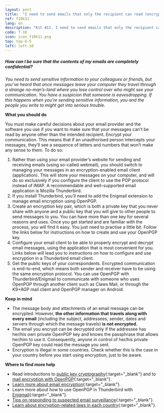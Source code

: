 ```yaml
---
layout: post
title:  "I need to send emails that only the recipient can read (encrypted)"
ref: f10k11
lang: en
description: "Kit #11. I need to send emails that only the recipient can read"
code: f-10
icon: icon_f10k11.png
top: top-6-5
left: left-10
---
```


##### How can I be sure that the contents of my emails are completely confidential?

*You need to send sensitive information to your colleagues or friends, but you’ve heard that once messages leave your computer they travel through a strange no-man’s-land where you lose control over who might see your communication. You have a suspicion that someone is eavesdropping. If this happens when you’re sending sensitive information, you and the people you write to might get into serious trouble.*

**What you should do**

You must make careful decisions about your email provider and the software you use if you want to make sure that your messages can’t be read by anyone other than the intended recipient.
Encrypt your communication. This means that if an unauthorised person intercepts your messages, they’ll see a sequence of letters and numbers that won’t make any sense to them. To do so:
 1. Rather than using your email provider’s website for sending and receiving emails (using so-called webmail), you should switch to managing your messages in an encryption-enabled email client (application). This will store your messages on your computer, and will do so exclusively if you configure the client to use the POP protocol instead of IMAP. A recommendable and well-supported email application is Mozilla Thunderbird. 
 2. If you install Thunderbird, you’ll need to add the Enigmail extension to manage email encryption using OpenPGP. 
 3. Create an encryption key pair, which is both a private key that you never share with anyone and a public key that you will give to other people to send messages to you. You can have more than one key for several reasons and uses. Once you get started and are familiar with the process, you will find it easy. You just need to practise a little bit. Follow the links below for instructions on how to create and use your OpenPGP key. 
 4. Configure your email client to be able to properly encrypt and decrypt email messages, using the application that is most convenient for you. Links below will lead you to instructions on how to configure and use encryption in a Thunderbird email client. 
 5. Get the public keys of your correspondents. Encrypted communication is end-to-end, which means both sender and receiver have to be using the same encryption protocol. You can use OpenPGP with Thunderbird/Enigmail to communicate with someone who uses OpenPGP through another client such as Claws Mail, or through the K9+AGP mail client and OpenPGP manager on Android. 

**Keep in mind**

+ The message body and attachments of an email message can be encrypted. However, **the other information that travels along with every email** (including the subject, addressees, sender, dates and servers through which the message travels) **is not encrypted.** 
+ The email you encrypt can be decrypted only if the addressee has her/his own private OpenPGP key and knows the passphrase that allows her/him to use it. Consequently, anyone in control of her/his private OpenPGP key could read the message you sent. 
+ Encryption is illegal in some countries. Check whether this is the case in your country before you start using encryption, just to be aware. 

**Where to find more help**

+ Read introductions to [public key cryptography](https://ssd.eff.org/en/module/introduction-public-key-cryptography-and-pgp){:target="_blank"} and to [mail encryption with OpenPGP](http://en.flossmanuals.net/basic-internet-security/ch027_mail-encryption-gpg/){:target="_blank"}. 
+ [Learn more about email encryption](https://securityinabox.org/en/chapter_7_4){:target="_blank"}. 
+ Learn more about how to use OpenPGP in Thunderbird with [Enigmail](https://enigmail.net/index.php/en/documentation/what-is-enigmail){:target="_blank"}. 
+ [Tips on responding to suspected email surveillance](https://securityinabox.org/en/chapter_7_2){:target="_blank"}. 
+ [Learn about encryption-related laws in each country](http://www.cryptolaw.org/){:target="_blank"}.